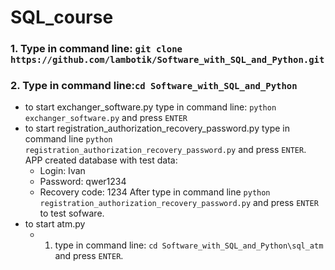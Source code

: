 # SQL_course
### 1. Type in command line: ```git clone https://github.com/lambotik/Software_with_SQL_and_Python.git```
### 2. Type in command line:```cd Software_with_SQL_and_Python```
- to start exchanger_software.py type in command line: ```python exchanger_software.py``` and press ```ENTER```
- to start registration_authorization_recovery_password.py type in command line ```python registration_authorization_recovery_password.py``` and press ```ENTER```.
  APP created database with test data:
  - Login: Ivan
  - Password: qwer1234
  - Recovery code: 1234
After type in command line ```python registration_authorization_recovery_password.py``` and press ```ENTER``` to test sofware.
- to start atm.py
   - 1. type in command line: ```cd Software_with_SQL_and_Python\sql_atm``` and press ```ENTER```.
  
